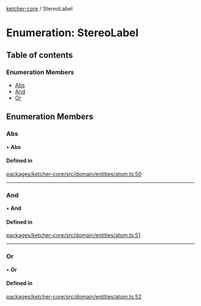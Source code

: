 [ketcher-core](../README.md) / StereoLabel

# Enumeration: StereoLabel

## Table of contents

### Enumeration Members

- [Abs](StereoLabel.md#abs)
- [And](StereoLabel.md#and)
- [Or](StereoLabel.md#or)

## Enumeration Members

### Abs

• **Abs**

#### Defined in

[packages/ketcher-core/src/domain/entities/atom.ts:50](https://github.com/epam/ketcher/blob/bf065756/packages/ketcher-core/src/domain/entities/atom.ts#L50)

___

### And

• **And**

#### Defined in

[packages/ketcher-core/src/domain/entities/atom.ts:51](https://github.com/epam/ketcher/blob/bf065756/packages/ketcher-core/src/domain/entities/atom.ts#L51)

___

### Or

• **Or**

#### Defined in

[packages/ketcher-core/src/domain/entities/atom.ts:52](https://github.com/epam/ketcher/blob/bf065756/packages/ketcher-core/src/domain/entities/atom.ts#L52)
